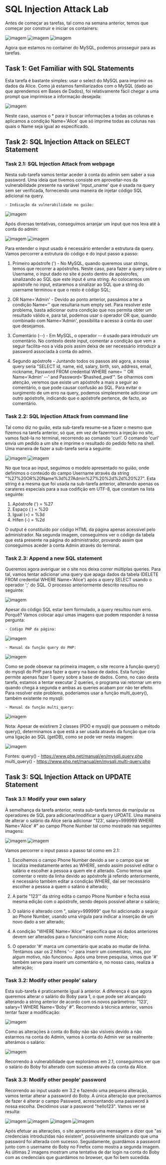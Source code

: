 # SQL Injection Attack Lab

  Antes de começar as tarefas, tal como na semana anterior, temos que começar por construir e iniciar os containers:
  
   ![imagem](https://user-images.githubusercontent.com/126570489/234631711-8f32712b-6c57-4e18-b745-74eaf7bd13b2.png)
   ![imagem](https://user-images.githubusercontent.com/126570489/234631854-b303c1b8-2d78-4f24-8266-fa2616d24aab.png)
   ![imagem](https://user-images.githubusercontent.com/126570489/234632337-83a8529b-cff0-4106-ae04-6699683edab2.png)

  Agora que estamos no container do MySQL, podemos prosseguir para as tarefas.
  
## Task 1: Get Familiar with SQL Statements

  Esta tarefa é bastante simples: usar o select do MySQL para imprimir os dados da Alice. Como já estamos familiarizados com o MySQL (dado ao que aprendemos em Bases de Dados), foi relativamente fácil chegar a uma prompt que imprimisse a informação desejada:
  
   ![imagem](https://user-images.githubusercontent.com/126570489/234636409-9f87c668-8e58-431f-b886-57efe77ccd76.png)
   
  Neste caso, usamos o * para ir buscar informações a todas as colunas e aplicamos a condição Name='Alice' que só imprime todas as colunas nas quais o Name seja igual ao especificado.
  
## Task 2: SQL Injection Attack on SELECT Statement
  
### Task 2.1: SQL Injection Attack from webpage

  Nesta sub-tarefa vamos tentar aceder à conta do admin sem saber a sua password. Uma ideia que tivemos consiste em aproveitar-nos da vulnerabilidade presente na variável 'input_uname' que é usada na query sem ser verificada, fornecendo uma maneira de injetar código SQL adicional na query.
  
    - Indicação da vulnerabilidade no guião:
    
   ![imagem](https://user-images.githubusercontent.com/126570489/234662230-4d28647b-cd7f-4f3a-b650-ba61264e41e6.png)

  Após diversas tentativas, conseguimos arranjar um input que nos leva até à conta do admin:
  
   ![imagem](https://user-images.githubusercontent.com/126570489/234675170-9968d72c-0a4e-4e61-9169-bd02136f925e.png)
   ![imagem](https://user-images.githubusercontent.com/126570489/234675501-c10930a4-bb72-4e8b-b7dd-b9299476e2de.png)

  Para entender o input usado é necessário entender a estrutura da query. Vamos percorrer a estrutura do código e do input passo a passo:
  
  1. Primeiro apóstrofe (') - No MySQL, quando queremos usar strings, temos que recorrer a apóstrofes. Neste caso, para fazer a query sobre o Username, o input dado no site é posto dentro de apóstrofes, sinalizando ao SQL que este input é uma string. Ao colocarmos um apóstrofe no input, estaremos a sinalizar ao SQL que a string do username terminou e que o resto é código SQL;

  2. OR Name='Admin' - Devido ao ponto anterior, passámos a ter a condição Name='' que resultaria num empty set. Para resolver este problema, basta adicionar outra condição que nos permita obter um resultado válido e, para tal, podemos usar o operador OR que, quando combinado com Name='Admin', possibilita o acesso à conta do user que desejamos.

  3. Comentário (--) - Em MySQL, o operador -- é usado para introduzir um comentário. No contexto deste input, comentar a condição que vem a seguir facilita-nos a vida pois assim deixa de ser necessário introduzir a password associada à conta do admin.

  4. Segundo apóstrofe - Juntando todos os passos até agora, a nossa query seria "SELECT id, name, eid, salary, birth, ssn, address, email, nickname, Password FROM credential WHERE name= '' OR Name='Admin' --' and Password=’$hashed_pwd’". Se olharmos com atenção, veremos que existe um apóstrofe a mais a seguir ao comentário, o que pode causar confusão ao SQL. Para evitar o surgimento de um erro na query, podemos simplesmente adicionar um outro apóstrofe, indicando que o apóstrofe pertence, de facto, ao comentário.
  
### Task 2.2: SQL Injection Attack from command line
  
  Tal como diz no guião, esta sub-tarefa resume-se a fazer o mesmo que fizemos na tarefa anterior, só que, em vez de fazermos a injeção no site, vamos fazê-la no terminal, recorrendo ao comando 'curl'. O comando 'curl' envia um pedido a um site e imprime o resultado do pedido feito na shell. Uma maneira de fazer a sub-tarefa seria a seguinte:
  
   ![imagem](https://user-images.githubusercontent.com/126570489/235179960-c4c5839e-1883-4c8c-8229-6a3d4b077cc0.png)
   ![imagem](https://user-images.githubusercontent.com/126570489/235180195-563d43f7-1015-491f-b408-efdfbf357324.png)

  No que toca ao input, seguimos o modelo apresentado no guião, onde definimos o conteúdo do campo Username através da string "%27%20OR%20Name%3d%27Admin%27%20%2d%2d%20%27". Esta string é a mesma que foi usada na sub-tarefa anterior, alterando apenas os carateres especiais para a sua codifição em UTF-8, que constam na lista seguinte:
  
  1. Apóstrofe (') = %27
  2. Espaço ( ) = %20
  3. Igual (=) = %3d
  4. Hífen (-) = %2d

  O output é constituído por código HTML da página apenas acessível pelo administrador. Na segunda imagem, conseguimos ver o código da tabela que está presente na página do administrador, provando assim que conseguimos aceder à conta Admin através do terminal.
  
### Task 2.3: Append a new SQL statement

  Queremos agora averiguar se o site nos deixa correr múltiplas queries. Para tal, vamos tentar adicionar uma query que apaga dados da tabela (DELETE FROM credential WHERE Name='Alice') após a query SELECT usando o operador ';' do SQL. O processo anteriormente descrito resultou no seguinte:
  
   ![imagem](https://user-images.githubusercontent.com/126570489/235185553-b9caa9fa-3198-4c4c-8127-5836abe06dc2.png)

  Apesar do código SQL estar bem formulado, a query resultou num erro. Porquê? Vamos colocar aqui umas imagens que podem responder à nossa pergunta:
  
    - Código PHP da página:
    
   ![imagem](https://user-images.githubusercontent.com/126570489/235187210-74149659-4781-499e-b543-3014f88205e5.png)

    - Manual da função query do PHP:
    
   ![imagem](https://user-images.githubusercontent.com/126570489/235189620-baa7b8d5-9106-43b6-815f-9b15fc53fe16.png)

  Como se pode obsevar na primeira imagem, o site recorre à função query() do mysqli do PHP para fazer a query na base de dados. Esta função permite apenas fazer 1 query sobre a base de dados. Como, no caso desta tarefa, estamos a tentar executar 2 queries, o programa vai retornar um erro quando chega à segunda e ambas as queries acabam por não ter efeito. Para resolver este problema, poderíamos usar a função multi_query(), também existente no mysqli:
  
    - Manual da função multi_query:
     
   ![imagem](https://user-images.githubusercontent.com/126570489/235190880-0e8aa7e7-1eeb-4716-a443-e9334c588faf.png)

  Nota: Apesar de existirem 2 classes (PDO e mysqli) que possuem o método query(), determinamos a que está a ser usada através da função que cria uma ligação ao SQL (getDB), como se pode ver nesta imagem:
  
   ![imagem](https://user-images.githubusercontent.com/126570489/235192578-abeb1abc-e2a3-42c2-9d14-f89296030b27.png)

  Fontes: query() - https://www.php.net/manual/en/mysqli.query.php
          multi_query() - https://www.php.net/manual/en/mysqli.multi-query.php

## Task 3: SQL Injection Attack on UPDATE Statement

### Task 3.1: Modify your own salary

  À semelhança da tarefa anterior, nesta sub-tarefa temos de manipular os operadores de SQL para adicionar/modificar a query UPDATE. Uma maneira de alterar o salário da Alice seria adicionar "123', salary=999999 WHERE Name='Alice' #" ao campo Phone Number tal como mostrado nas seguintes imagens:
  
   ![imagem](https://user-images.githubusercontent.com/126570489/235207632-1449fed1-e623-411d-931b-f0ce4ba7dc01.png)
   ![imagem](https://user-images.githubusercontent.com/126570489/235207713-c63355a5-ae83-44ed-b404-a8bc4ecff026.png)

  Vamos percorrer o input passo a passo tal como em 2.1:
  
  1. Escolhemos o campo Phone Number devido a ser o campo que se localiza imediatamente antes ao WHERE, sendo assim possível editar o salário e escolher a pessoa a quem ele é alterado. Como temos que comentar o resto da linha devido ao apóstrofe já referido anteriormente, é necessário também editar a condição WHERE, daí ser necessário escolher a pessoa a quem o salário é alterado;

  2. A parte "123'" da string edita o campo Phone Number e fecha essa mesma edição com o apóstrofe, sendo depois possível alterar o salário;

  3. O salário é alterado com ", salary=999999" que foi adicionado a seguir ao Phone Number, usando uma vírgula para indicar a inserção de um novo dado a ser alterado;

  4. A condição "WHERE Name='Alice'" especifica que os dados anteriores devem ser alterados para o funcionário com nome Alice;

  5. O operador '#' marca um comentário que acaba ao mudar de linha. Tentámos usar os 2 hífens '--' para inserir um comentário, mas, por algum motivo, não funcionou. Após uma breve pesquisa, vimos que '#' também serve para inserir um comentário e, no nosso caso, realiza a alteração;

### Task 3.2: Modify other people’ salary

  Esta sub-tarefa é praticamente igual à anterior. A diferença é que agora queremos alterar o salário do Boby para 1, o que pode ser alcançado alterando a string anterior de acordo com os novos parâmetros: "123', salary=1 WHERE Name='Boby' #". Recorrendo à técnica anterior, vamos tentar fazer a modificação:
  
   ![imagem](https://user-images.githubusercontent.com/126570489/235211921-dfdddb49-de49-4de0-9333-529df94994de.png)

  Como as alterações à conta do Boby não são visíveis devido a não estarmos na conta do Admin, vamos à conta do Admin ver se realmente alterámos o salário:
  
  ![imagem](https://user-images.githubusercontent.com/126570489/235213161-f55a8647-7ddc-4bd3-83ab-fb187a84a72d.png)

  Recorrendo à vulnerabilidade que explorámos em 2.1, conseguimos ver que o salário do Boby foi alterado com sucesso através da conta da Alice.

### Task 3.3: Modify other people’ password

  Recorrendo ao input usado em 3.2 e fazendo uma pequena alteração, vamos tentar alterar a password do Boby. A única alteração que precisamos de fazer é alterar o campo Password, acrescentando uma password à nossa escolha. Decidimos usar a password "hello123". Vamos ver se resulta:
  
   ![imagem](https://user-images.githubusercontent.com/126570489/235217866-defd780a-a875-4b0d-a82f-af774359b08f.png)
   ![imagem](https://user-images.githubusercontent.com/126570489/235218360-5b0b5cf1-9e8d-4188-8b2d-2a0c804de2fd.png)
   ![imagem](https://user-images.githubusercontent.com/126570489/235218478-d535dc2e-2839-4075-aff5-a53074d593ef.png)
   ![imagem](https://user-images.githubusercontent.com/126570489/235218548-c2873bf2-559c-476c-9c55-05ec05d3ca64.png)

  Após efetuar as alterações, o site apresenta uma mensagem a dizer que "as credenciais introduzidas não existem", possivelmente sinalizando que uma password foi alterada com sucesso. Seguidamente, guardámos a password junto com o username do Boby no Firefox como mostra a segunda imagem. As últimas 2 imagens mostram uma tentativa de dar login na conta do Boby com as credenciais que guardámos no browser, que foi bem sucedida.
  
